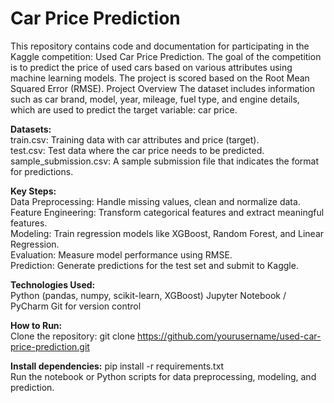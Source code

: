 # Car Price Prediction
This repository contains code and documentation for participating in the Kaggle competition: Used Car Price Prediction. The goal of the competition is to predict the price of used cars based on various attributes using machine learning models. The project is scored based on the Root Mean Squared Error (RMSE).
Project Overview
The dataset includes information such as car brand, model, year, mileage, fuel type, and engine details, which are used to predict the target variable: car price.

**Datasets:**  
train.csv: Training data with car attributes and price (target).  
test.csv: Test data where the car price needs to be predicted.  
sample_submission.csv: A sample submission file that indicates the format for predictions.

**Key Steps:**  
Data Preprocessing: Handle missing values, clean and normalize data.   
Feature Engineering: Transform categorical features and extract meaningful features.   
Modeling: Train regression models like XGBoost, Random Forest, and Linear Regression.  
Evaluation: Measure model performance using RMSE.  
Prediction: Generate predictions for the test set and submit to Kaggle.

**Technologies Used:**  
Python (pandas, numpy, scikit-learn, XGBoost)
Jupyter Notebook / PyCharm
Git for version control

**How to Run:**  
Clone the repository:
git clone https://github.com/yourusername/used-car-price-prediction.git  

**Install dependencies:**
pip install -r requirements.txt  
Run the notebook or Python scripts for data preprocessing, modeling, and prediction.
